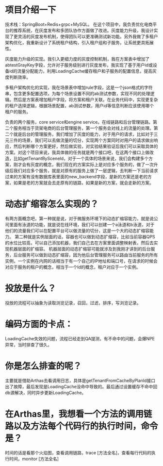 # 项目介绍一下
技术栈：SpringBoot+Redis+grpc+MySQL。
在这个项目中，我负责优化电商平台的推荐系统，在灰度发布和多团队协作方面做了改进。灰度能力升级，我设计实现了更灵活的灰度发布机制，使得团队可以更准确测试新功能。另外我做了多租户架构优化，我重新设计了系统租户结构，引入租户组和子服务，让系统更具拓展性。

灰度能力升级的实现。我引入更细力度的灰度控制机制，我在方案表中增加了abtestGrayKey字段，允许对子服务级别进行灰度发布，我实现了基于用户id或设备id的流量分配能力，利用LoadingCache缓存租户和子服务的配置信息，提高灰度判断效率。

多租户架构优化的实现，我在场景表中增加rule字段，这是一个json格式的字符串，包含更多配置选项，为每个场景设置不同的ab测试参数，实现不同的处理逻辑。然后是方案表增加租户字段，将方案和租户关联。在业务代码中，实现更复杂的租户选择逻辑，根据场景配置，ab测试参数，用户id等信息判断应该使用哪个租户的服务。

负责的两个服务，core service和engine service。在线链路和后台管理链路。第二个服务相当于货架电商的后台管理服务，第一个服务会对线上的流量的处理。第二个就是后台的管理服务，我们增加了灰度的能力，对于用户的请求，比如对于三元三件的场景，我们可以去做流量的切分，实现两个方案同时对用户的请求做出响应，然后判断哪个方案更好，然后做实验，对实验结果验证后我们可以采取具体的方案。对这个项目来说，我具体做的任务就是两个接口吧，在这两个接口上做改造，比如getTenantBySceneId，对于一个具体的场景来说，我们会构建多个方案，刚才会有灰度的概念，我们现在的方案实际上是对应多个服务的，做了一次升级后我们对应多个服务，就是对原有的服务上做了一层逻辑，去判断一下当前请求过来的方案有没有数据库表里面的new_backend字段，是新的方案还是老的方案，如果是老的方案就会去走原有的链路，如果是新的方案，就会走新的方案。
# 动态扩缩容怎么实现的？
有两方面概念吧，第一种就是说，对于微服务环境下的动态扩缩容能力，就是说公司里面有泳道的功能，就是说在线环境，我们可以创建一个a泳道和b泳道，对于他们的流量我们可以在配置平台可以做流量的切分，这是一个大的动态扩缩容能力。
第二种就是实例层面的话，容器也可以做到动态扩缩容，比如当前容器QPS的水位比较高，可以自己添加机器，我们自己去在方案里面调整映射表，然后去实现机器层面的扩缩容。
机器层面的动态扩缩容可能就涉及到我刚才讲到的后台服务，后台服务可以做到动态扩缩容，因为他后台管理服务可以路由当前服务的所有实例，一个实例在内网的话相当于有一个自己的IP地址和端口号，在请求的时候会对应于服务的租户的概念，相当于一个Id的概念，租户对应于一个实例。
# 投放是什么？
投放的流程可以抽象为读取浏览记录，召回，过滤，排序，写浏览记录。
# 编码方面的卡点：
LoadingCache失效的问题，流程已经走到QA提测，有不命中的问题，会爆NPE异常，当时排查了很久。
# 你是怎么排查的呢？
主要就是借助Arthas去看调用日志，具体是getTenantFromCacheByPlanId接口出了故障，最后发现是LoadingCache没命中导致的。最后通过设置缓存不命中回db源解决，同时异步更新LoadingCache。
# 在Arthas里，我想看一个方法的调用链路以及方法每个代码行的执行时间，命令是？
时间的话是看那个火焰图，查看调用链路，trace [方法全名]，查看每行代码的执行时间，monitor [方法全名]